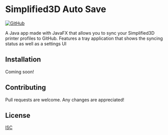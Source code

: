 # Simplified3D Auto Save

[![GitHub](https://img.shields.io/github/license/bootsie123/Simplified3D-Project)](https://github.com/bootsie123/Simplified3D-Project/blob/master/LICENSE)

A Java app made with JavaFX that allows you to sync your Simplified3D printer profiles to GitHub. Features a tray application that shows the syncing status as well as a settings UI

## Installation

Coming soon!

## Contributing

Pull requests are welcome. Any changes are appreciated!

## License

[ISC](https://choosealicense.com/licenses/isc/)